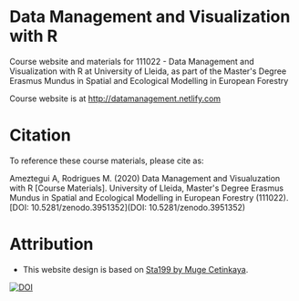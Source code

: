 # Data Management and Visualization with R
Course website and materials for 111022 - Data Management and Visualization with R at University of Lleida, as part of the Master's Degree Erasmus Mundus in Spatial and Ecological Modelling in European Forestry 

Course website is at http://datamanagement.netlify.com

# Citation
To reference these course materials, please cite as:

Ameztegui A, Rodrigues M. (2020) Data Management and Visualuzation with R [Course Materials]. University of Lleida, Master's Degree Erasmus Mundus in Spatial and Ecological Modelling in European Forestry (111022). [DOI: 10.5281/zenodo.3951352](DOI: 10.5281/zenodo.3951352)

# Attribution

- This website design is based on [Sta199 by Muge Cetinkaya](http://www2.stat.duke.edu/courses/Spring18/Sta199/).

[![DOI](https://zenodo.org/badge/200104059.svg)](https://zenodo.org/badge/latestdoi/200104059)

